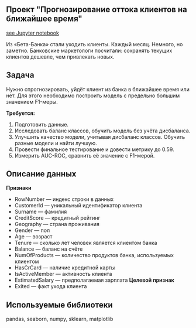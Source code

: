 ## Проект "Прогнозирование оттока клиентов на ближайшее время"
[see Jupyter notebook](https://github.com/Nikorosva76/Student-projects/blob/main/Bank_churn_forecast/bank_churn_forecast.ipynb)

Из «Бета-Банка» стали уходить клиенты. Каждый месяц. Немного, но заметно. Банковские маркетологи посчитали: сохранять текущих клиентов дешевле, чем привлекать новых.
## Задача
Нужно спрогнозировать, уйдёт клиент из банка в ближайшее время или нет. Для этого необходимо построить модель с предельно большим значением F1-меры. 

**Требуется:**
1.	Подготовить данные. 
2.	Исследовать баланс классов, обучить модель без учёта дисбаланса.
3.	Улучшить качество модели, учитывая дисбаланс классов. Обучить разные модели и найти лучшую. 
4.	Провести финальное тестирование и довести метрику до 0.59. 
5.	Измерить AUC-ROC, сравнить её значение с F1-мерой.



## Описание данных

**Признаки**
- RowNumber — индекс строки в данных
- CustomerId — уникальный идентификатор клиента
- Surname — фамилия
- CreditScore — кредитный рейтинг
- Geography — страна проживания
- Gender — пол
- Age — возраст
- Tenure — сколько лет человек является клиентом банка
- Balance — баланс на счёте
- NumOfProducts — количество продуктов банка, используемых клиентом
- HasCrCard — наличие кредитной карты
- IsActiveMember — активность клиента
- EstimatedSalary — предполагаемая зарплата
**Целевой признак**
- Exited — факт ухода клиента


## Используемые библиотеки
pandas, seaborn, numpy, sklearn, matplotlib
